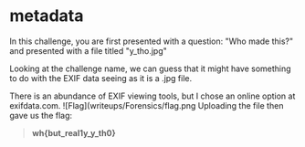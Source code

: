 # metadata
In this challenge, you are first presented with a question: "Who made this?" and presented with a file titled "y_tho.jpg"

Looking at the challenge name, we can guess that it might have something to do with the EXIF data seeing as it is a .jpg file.

There is an abundance of EXIF viewing tools, but I chose an online option at exifdata.com.
![Flag](writeups/Forensics/flag.png
Uploading the file then gave us the flag:
> **wh{but_real1y_y_th0}**
